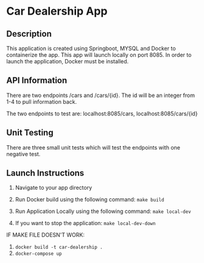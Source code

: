 # Car Dealership App


## Description
This application is created using Springboot, MYSQL and Docker to containerize the app. This app will launch locally on port 8085. In order to launch the application, Docker must be installed.

## API Information
There are two endpoints /cars and /cars/{id}. The id will be an integer from 1-4 to pull information back. 

The two endpoints to test are:
localhost:8085/cars, 
localhost:8085/cars/{id}


## Unit Testing
There are three small unit tests which will test the endpoints with one negative test.

## Launch Instructions
1. Navigate to your app directory

2. Run Docker build using the following command:
`make build`

3. Run Application Locally using the following command: 
`make local-dev`

4. If you want to stop the application: 
`make local-dev-down`

IF MAKE FILE DOESN'T WORK:
1. `docker build -t car-dealership .`
2. `docker-compose up`